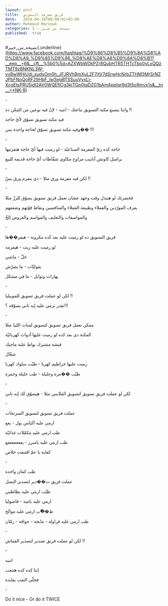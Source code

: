 ```yaml
---
layout: post
title:  فريق مفرمة التسويق
date:   2024-04-10T00:00:01+03:00
author: Mahmoud Marzouk
categories: 2 - نصيحة من خبير
published:  true
---
```

\#نصيحة_من_خبير{.underline}(https://www.facebook.com/hashtag/%D9%86%D8%B5%D9%8A%D8%AD%D8%A9_%D9%85%D9%86_%D8%AE%D8%A8%D9%8A%D8%B1?__eep__=6&__cft__%5b0%5d=AZXWbWDkPZr8QubHTR5THTcTbp0yLxQQzTMT9zBNKNL3W-vvBwWHiUdi_sudsOm0h_JFJRVhBmXuL2F7itV7dSrwHcNrbZTHM3MrSrNZJPbFNoQoRF29HbF_IwSegBTSSuuVyxLj-XcgEtsPRU5idl2AV0WQEfICg3kjTGp0taDZG1bAmApplqr9d3t5o9mvx1s&__tn__=*NK-R)

\-

وانتا بتصنع مكنة التسويق بتاعتك - انتبه - لإنّ فيه نوعين من المكن
ده !!

فيه مكنة تسويق تسوّق لأيّ حاجة

وفيه مكنة تسويق تسوّق لحاجة واحدة بس�� !!!

\-

حاجة كده زيّ المفرمة الصناعيّة - لو رميت فيها أيّ حاجة هتفرمها

براميل كاوتش أنابيب مراوح مكاوي شفّاطات أيّ حاجة قديمة للبيع

\-

لكن فيه مفرمة ورق مثلا - دي بتفرم ورق بسّ !!

\-

فحضرتك لو هتبذل وقت وجهد عشان تعمل فريق تسويق يسوّق للرزّ
مثلا

يعرف المورّدين والعملاء وطبيعة العملاء والمنافسين ونقاط قوّتهم
وضعفهم

والمواصفات والتغليف والمواسم والعروض إلخّ

\-

فريق التسويق ده لو رميت عليه بعد كده مكرونة - هيفر��ها

لو رميت عليه زيت - هيفرمه

خلّ - ماشي

بقوليّات - ما يضرّش

بهارات وتوابل - ما في مشكل

\-

لكن لو عملت فريق تسويق للموبيليا !!

تقدر ترمي عليه إيه تاني يسوّقه ؟!!!

\-

ممكن تعمل فريق تسويق لتسويق لمبات الليدّ مثلا

المكنة دي بعد كده لو رميت عليها أدوات كهربائيّة

فيشة مشترك بواط علبة ماجيك

شغّال

رميت عليها خراطيم كهربا - طيّب سلوك كهربا

طيّب ��مزة وجليلة - طب جليلة وحمزة

\-

لكن لو عملت فريق تسويق لتسويق الملابس مثلا - هيسوّق لك إيه
تاني

\-

عملت فريق تسويق لتسويق السرنجات

ارمي عليه أكياس بول - يعع

طب ارمي عليه مكمّلات غذائيّة

طب ارمي عليه بامبرز - يعععععععع

كفاية يا عمّ اقتنعت خلاص

\-

طب كمان واحدة

عملت فريق ت��دير لتصدير البصل

طيّب ارمي عليه بطاطس

ارمي عليه بامية - فاصوليا

ط��ّب ارمي عليه موالح

طب ارمي عليه فراولة - مانجة - جوافة - رمّان

\-

لكن لو عملت فريق تصدير لتصدير القماش !!

\-

انتبه

إنتا كده كده هتتعب

فخلّي التعب بفايدة

\-

Do it nice - Or do it TWICE
